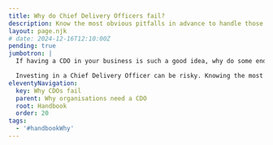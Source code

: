 ```yaml
---
title: Why do Chief Delivery Officers fail?
description: Know the most obvious pitfalls in advance to handle those upfront and create a fertile environment for success.
layout: page.njk
# date: 2024-12-16T12:10:00Z
pending: true
jumbotron: |
  If having a CDO in your business is such a good idea, why do some end up failing?

  Investing in a Chief Delivery Officer can be risky. Knowing the most obvious pitfalls in advance can help you handle those upfront and create a fertile environment for success.
eleventyNavigation:
  key: Why CDOs fail
  parent: Why organisations need a CDO
  root: Handbook
  order: 20
tags:
  - '#handbookWhy'
---
```

